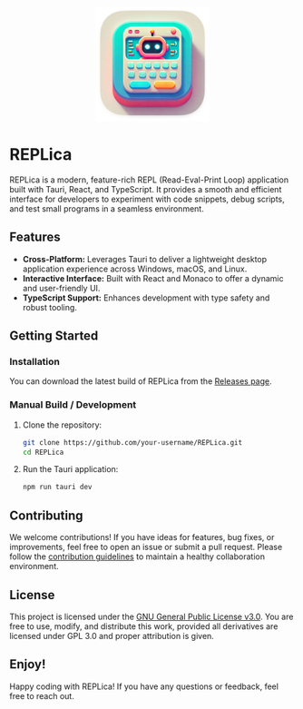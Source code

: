 <div align="center"> 
   <img src="./app-icon.png" alt="REPLica Logo" style="width: 200px; height: auto;" />
</div>

# REPLica

REPLica is a modern, feature-rich REPL (Read-Eval-Print Loop) application built with Tauri, React, and TypeScript. It provides a smooth and efficient interface for developers to experiment with code snippets, debug scripts, and test small programs in a seamless environment.

## Features

- **Cross-Platform:** Leverages Tauri to deliver a lightweight desktop application experience across Windows, macOS, and Linux.
- **Interactive Interface:** Built with React and Monaco to offer a dynamic and user-friendly UI.
- **TypeScript Support:** Enhances development with type safety and robust tooling.

## Getting Started

### Installation

You can download the latest build of REPLica from the [Releases page](https://github.com/charliesbot/REPLica/releases).

### Manual Build / Development

1. Clone the repository:

   ```bash
   git clone https://github.com/your-username/REPLica.git
   cd REPLica
   ```

2. Run the Tauri application:
   ```bash
   npm run tauri dev
   ```

## Contributing

We welcome contributions! If you have ideas for features, bug fixes, or improvements, feel free to open an issue or submit a pull request. Please follow the [contribution guidelines](CONTRIBUTING.md) to maintain a healthy collaboration environment.

## License

This project is licensed under the [GNU General Public License v3.0](https://www.gnu.org/licenses/gpl-3.0.html).
You are free to use, modify, and distribute this work, provided all derivatives are licensed under GPL 3.0 and proper attribution is given.

## Enjoy!

Happy coding with REPLica! If you have any questions or feedback, feel free to reach out.
